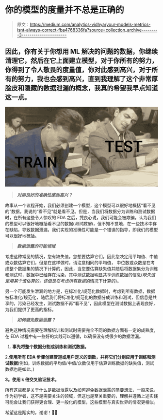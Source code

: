 # 你的模型的度量并不总是正确的

> 原文：<https://medium.com/analytics-vidhya/your-models-metrics-isnt-always-correct-fba4768336fa?source=collection_archive---------3----------------------->

## 因此，你有关于你想用 ML 解决的问题的数据，你继续清理它，然后在它上面建立模型，对于你所有的努力，你得到了令人敬畏的度量值，你对此感到高兴，对于所有的努力，我也会感到高兴，直到我理解了这个非常厚脸皮和隐藏的数据泄漏的概念，我真的希望我早点知道这一点。

![](img/f2f0b02046993cfe07e765a4f439091d.png)

> ***对那良好的准确性感到高兴？***

故事从一个议程开始，我们必须创建一个模型，这个模型可以很好地概括“看不见的”数据，我说的“看不见”就是看不见。但是，当我们将数据分为训练和测试数据时，在所有这些令人惊叹的 EDA 之后，凭良心说，我们可能会被欺骗，认为我们的模型可以很好地概括看不见的数据(*测试数据*)，但不知不觉地，在一些技术中存在缺陷，导致数据泄漏，我们实现的准确性可能是一个错误的指导，即我们的模型可以很好地概括。

> ***数据泄露的可能领域***

考虑这种常见的情况，您有缺失值，您想要估算它们，因此您决定用平均值、中值或众数估算它们，但是在这样做时，请注意相同的平均值， 中位数或众数是在考虑整个数据集的情况下计算的，因此，当您要估算缺失值并随后将数据集分为训练和测试时，数据中已经存在污染，其中测试数据明显共享训练数据的信息(*缺失值是用某个值估算的，该值是在考虑所有数据*的情况下计算的)。

另一个可能发生泄漏的地方是，在标准化/规范化数据时，考虑到所有数据，数据被标准化/规范化，随后我们将标准化/规范化的数据分成训练和测试，但信息是共享的，污染已经发生，测试数据不再“看不见”，因此模型在测试数据上表现良好，为我们提供了更高的指标。

> ***如何避免数据泄露？***

避免这种情况需要在理解培训和测试时需要完全不同的数据方面有一定的成熟度，在 EDA 过程中有一些好的实践可以遵循，以确保没有或很少的数据泄漏。

1.  **事先将整个数据分割成训练和测试数据。**

2.**使用所有 EDA 步骤创建管道或用户定义的函数，并将它们分别应用于训练和测试数据**(例如，训练数据的平均值/中值/众数仅用于估算训练数据的缺失值，测试数据也是如此。)

**3。使用 k 倍交叉验证技术。**

所有这些都是关于什么是数据泄露以及如何避免数据泄露的简要想法，一般来说，作为初学者，这不是需要关注的领域，但这也是至关重要的，理解并遵循上述实践可能会让我们获得更合理、更一般化的模型，这些模型与真实世界的情况更相似。

希望这是翔实的，谢谢！🙏🏻